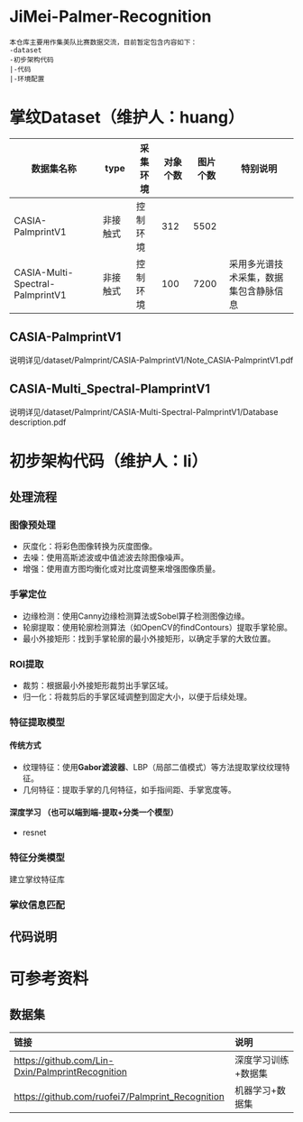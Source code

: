 # JiMei-Palmer-Recognition
    本仓库主要用作集美队比赛数据交流，目前暂定包含内容如下：
    -dataset
    -初步架构代码
    |-代码
    |-环境配置
# 掌纹Dataset（维护人：huang）
| 数据集名称  | type | 采集环境 | 对象个数 | 图片个数 | 特别说明 |
| ------------- | ------------- | ------------- | ------------- | ------------- | ------------- |
| CASIA-PalmprintV1  | 非接触式  | 控制环境 | 312 | 5502 |  |
| CASIA-Multi-Spectral-PalmprintV1  | 非接触式  | 控制环境 | 100 | 7200 | 采用多光谱技术采集，数据集包含静脉信息 |
## CASIA-PalmprintV1
说明详见/dataset/Palmprint/CASIA-PalmprintV1/Note_CASIA-PalmprintV1.pdf
## CASIA-Multi_Spectral-PlamprintV1
说明详见/dataset/Palmprint/CASIA-Multi-Spectral-PalmprintV1/Database description.pdf
# 初步架构代码（维护人：li）
## 处理流程
### 图像预处理
- 灰度化：将彩色图像转换为灰度图像。
- 去噪：使用高斯滤波或中值滤波去除图像噪声。
- 增强：使用直方图均衡化或对比度调整来增强图像质量。
### 手掌定位
- 边缘检测：使用Canny边缘检测算法或Sobel算子检测图像边缘。
- 轮廓提取：使用轮廓检测算法（如OpenCV的findContours）提取手掌轮廓。
- 最小外接矩形：找到手掌轮廓的最小外接矩形，以确定手掌的大致位置。
### ROI提取
- 裁剪：根据最小外接矩形裁剪出手掌区域。
- 归一化：将裁剪后的手掌区域调整到固定大小，以便于后续处理。
### 特征提取模型
#### 传统方式
- 纹理特征：使用**Gabor滤波器**、LBP（局部二值模式）等方法提取掌纹纹理特征。
- 几何特征：提取手掌的几何特征，如手指间距、手掌宽度等。
#### 深度学习 （也可以端到端-提取+分类一个模型）
- resnet
### 特征分类模型
建立掌纹特征库
### 掌纹信息匹配

## 代码说明


# 可参考资料
## 数据集
|链接|说明|
|:---|:--|
| https://github.com/Lin-Dxin/PalmprintRecognition| 深度学习训练+数据集|
|https://github.com/ruofei7/Palmprint_Recognition | 机器学习+数据集|
